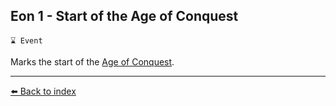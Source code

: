 ## Eon 1 - Start of the Age of Conquest

`⌛ Event`

Marks the start of the [Age of Conquest](../refs/age_of_conquest.md).

----------
[⬅️ Back to index](../timeline/index.md)
